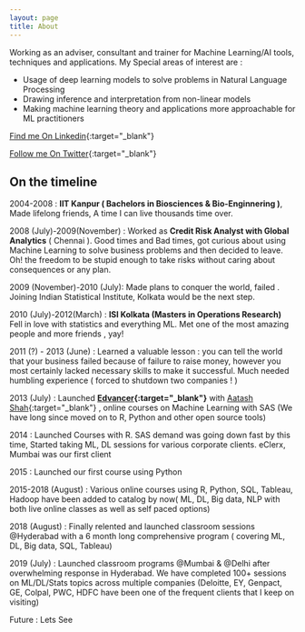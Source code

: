 ```yaml
---
layout: page
title: About
---
```


Working as an adviser, consultant and trainer for Machine Learning/AI tools, techniques and applications. My Special areas of interest are :

* Usage of deep learning models to solve problems in Natural Language Processing 
* Drawing inference and interpretation from non-linear models 
* Making machine learning theory and applications more approachable for ML practitioners


[Find me On Linkedin](https://www.linkedin.com/in/lalitsachan/){:target="_blank"}

[Follow me On Twitter](https://twitter.com/lalitsachan){:target="_blank"}

## On the timeline

2004-2008 : **IIT Kanpur ( Bachelors in Biosciences & Bio-Enginnering )**, Made lifelong friends, A time I can live thousands time over.

2008 (July)-2009(November) : Worked as **Credit Risk Analyst with Global Analytics** ( Chennai ). Good times and Bad times, got curious about using Machine Learning to solve business problems and  then decided to leave. Oh! the freedom to be stupid enough to take risks without caring about consequences or any plan.

2009 (November)-2010 (July): Made plans to conquer the world, failed .  Joining Indian Statistical Institute, Kolkata would be the next step.

2010 (July)-2012(March) : **ISI Kolkata (Masters in Operations Research)** Fell in love with statistics and everything ML. Met one of the most amazing people and more friends , yay!

2011 (?) - 2013 (June) : Learned a valuable lesson : you can tell the world that your business failed because of failure to raise money, however you most certainly lacked necessary skills to make it successful. Much needed humbling experience ( forced to shutdown two companies ! )

2013 (July) : Launched **[Edvancer](https://www.edvancer.in){:target="_blank"}** with [Aatash Shah](https://www.linkedin.com/in/aatashshah/){:target="_blank"} , online courses on Machine Learning with SAS (We have long since moved on to R, Python and other open source tools)

2014 : Launched Courses with R. SAS demand was going down fast by this time, Started taking ML, DL sessions for various corporate clients. eClerx, Mumbai was our first client

2015 : Launched our first course using Python

2015-2018 (August) : Various online courses using R, Python, SQL, Tableau, Hadoop have been added to catalog by now( ML, DL, Big data, NLP with both live online classes as well as self paced options)

2018 (August) : Finally relented and launched classroom sessions @Hyderabad with a 6 month long comprehensive program ( covering ML, DL, Big data, SQL, Tableau)

2019 (July) : Launched classroom programs @Mumbai & @Delhi after overwhelming response in Hyderabad. We have completed 100+ sessions on ML/DL/Stats topics across multiple companies (Deloitte, EY, Genpact, GE, Colpal, PWC, HDFC have been one of the frequent clients that I keep on visiting)

Future : Lets See